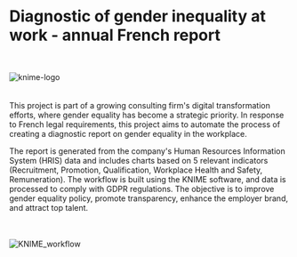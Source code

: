 # Diagnostic of gender inequality at work - annual French report
<br>

![knime-logo](https://github.com/ZofiaQlt/professional_inequalities_knime/assets/67431758/14e66712-5b7a-42e2-bedf-724797c9a3e6)
<br><br><br>
This project is part of a growing consulting firm's digital transformation efforts, where gender equality has become a strategic priority. In response to French legal requirements, this project aims to automate the process of creating a diagnostic report on gender equality in the workplace.

The report is generated from the company's Human Resources Information System (HRIS) data and includes charts based on 5 relevant indicators (Recruitment, Promotion, Qualification, Workplace Health and Safety, Remuneration). The workflow is built using the KNIME software, and data is processed to comply with GDPR regulations. The objective is to improve gender equality policy, promote transparency, enhance the employer brand, and attract top talent.
<br><br><br>

![KNIME_workflow](https://github.com/ZofiaQlt/professional_inequalities_knime/assets/67431758/77de12ee-a82b-49ab-afbe-1c98f09b3e91)

